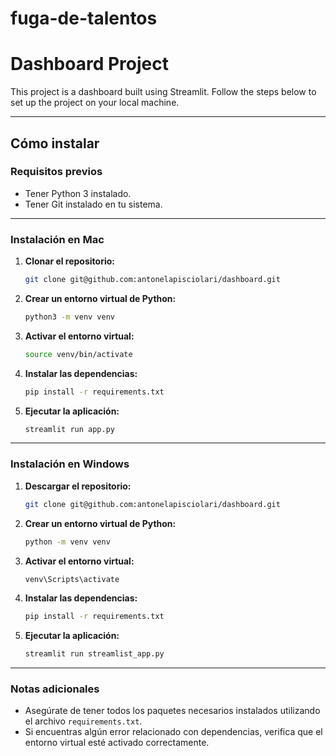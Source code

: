 # fuga-de-talentos

# Dashboard Project

This project is a dashboard built using Streamlit. Follow the steps below to set up the project on your local machine.

---

## Cómo instalar

### Requisitos previos
- Tener Python 3 instalado.
- Tener Git instalado en tu sistema.

---

### Instalación en Mac

1. **Clonar el repositorio:**
   ```bash
   git clone git@github.com:antonelapisciolari/dashboard.git
   ```
2. **Crear un entorno virtual de Python:**
   ```bash
   python3 -m venv venv
   ```
3. **Activar el entorno virtual:**
   ```bash
   source venv/bin/activate
   ```
4. **Instalar las dependencias:**
   ```bash
   pip install -r requirements.txt
   ```
5. **Ejecutar la aplicación:**
   ```bash
   streamlit run app.py
   ```

---

### Instalación en Windows

1. **Descargar el repositorio:**
   ```bash
   git clone git@github.com:antonelapisciolari/dashboard.git
   ```
2. **Crear un entorno virtual de Python:**
   ```bash
   python -m venv venv
   ```
3. **Activar el entorno virtual:**
   ```bash
   venv\Scripts\activate
   ```
4. **Instalar las dependencias:**
   ```bash
   pip install -r requirements.txt
   ```
5. **Ejecutar la aplicación:**
   ```bash
   streamlit run streamlist_app.py
   ```

---

### Notas adicionales
- Asegúrate de tener todos los paquetes necesarios instalados utilizando el archivo `requirements.txt`.
- Si encuentras algún error relacionado con dependencias, verifica que el entorno virtual esté activado correctamente.


  
